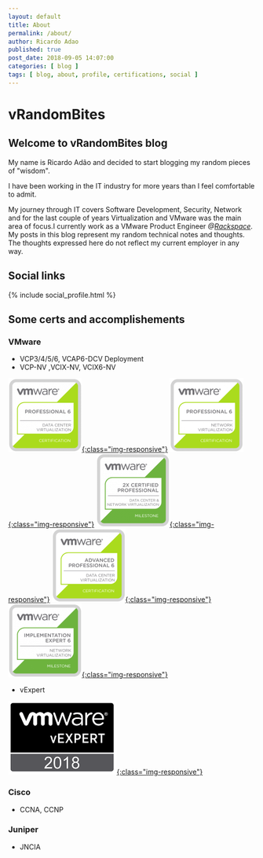 ```yaml
---
layout: default
title: About
permalink: /about/
author: Ricardo Adao
published: true
post_date: 2018-09-05 14:07:00
categories: [ blog ]
tags: [ blog, about, profile, certifications, social ]
---
```


# vRandomBites #

## Welcome to vRandomBites blog ##

My name is Ricardo Adão and decided to start blogging my random pieces of "wisdom".

I have been working in the IT industry for more years than I feel comfortable to admit.

My journey through IT covers Software Development, Security, Network and for the last couple of years Virtualization and VMware was the main area of focus.I currently work as a VMware Product Engineer _@[Rackspace](https://www.rackspace.com/)_. My posts in this blog represent my random technical notes and thoughts. The thoughts expressed here do not reflect my current employer in any way.

## Social links ##

{% include social_profile.html %}

## Some certs and accomplishements ##

### VMware ###

* VCP3/4/5/6, VCAP6-DCV Deployment
* VCP-NV ,VCIX-NV, VCIX6-NV

[![VCP-DCV6](/assets/images/cert_badges/vmware_Cert_P_DCV6-150x150.png){:class="img-responsive"}](https://www.youracclaim.com/badges/6f29970d-55a2-46a6-b521-653512f69da2/public_url)
[![VCP-NV6](/assets/images/cert_badges/vmware_Cert_P_NV6-150x150.png){:class="img-responsive"}](https://www.youracclaim.com/badges/4cc8ec95-9797-42fb-b534-d0d67cca92c5/public_url)
[![2xVCP-Milestone](/assets/images/cert_badges/vmware_Milestone_2xVCP_DCVNV-150x150.png){:class="img-responsive"}](https://www.youracclaim.com/badges/943874a7-70c4-40d9-aafd-c3ad85c23053/public_url)
[![VCAP-DCV6](/assets/images/cert_badges/vmware_Cert_AP_DCV6-150x150.png){:class="img-responsive"}](https://www.youracclaim.com/badges/ddd251fa-f183-412e-8229-9cc63824abe8/public_url)
[![VCIX-NV6](/assets/images/cert_badges/vmware_Milestone_IE_NV6-150x150.png){:class="img-responsive"}](https://www.youracclaim.com/badges/f434f2d7-af9b-463a-99ad-213b5a5814f3/public_url)

* vExpert

[![vExpert2018](/assets/images/cert_badges/vExpert.2018-221x150.png){:class="img-responsive"}](https://vexpert.vmware.com/directory/2766)

### Cisco ###

* CCNA, CCNP

### Juniper ###

* JNCIA